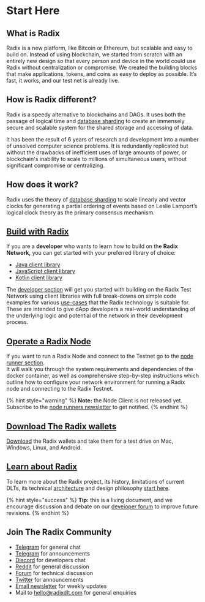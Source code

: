 # Start Here

## **What is Radix**

Radix is a new platform, like Bitcoin or Ethereum, but scalable and easy to build on. Instead of using blockchain, we started from scratch with an entirely new design so that every person and device in the world could use Radix without centralization or compromise. We created the building blocks that make applications, tokens, and coins as easy to deploy as possible. It’s fast, it works, and our test net is already live.

## **How is Radix different?**

Radix is a speedy alternative to blockchains and DAGs. It uses both the passage of logical time and [database sharding](http://www.radixdlt.com/post/sharding-in-radix/) to create an immensely secure and scalable system for the shared storage and accessing of data.

It has been the result of 6 years of research and development into a number of unsolved computer science problems. It is redundantly replicated but without the drawbacks of inefficient uses of large amounts of power, or blockchain's inability to scale to millions of simultaneous users, without significant compromise or centralizing.

## How does it work?

Radix uses the theory of [database sharding](http://www.radixdlt.com/post/sharding-in-radix/) to scale linearly and vector clocks for generating a partial ordering of events based on Leslie Lamport’s logical clock theory as the primary consensus mechanism. 

## [Build with Radix](develop/network/live-platform-overview.md)

If you are a **developer** who wants to learn how to build on the **Radix Network,** you can get started with your preferred library of choice:

* [Java client library](develop/java-client-library-guide/)
* [JavaScript client library](develop/javascript-client-library-guide/quick-start.md)
* [Kotlin client library](develop/kotlin-client-library-guide/)

The [developer section](develop/network/live-platform-overview.md) will get you started with building on the Radix Test Network using client libraries with full break-downs on simple code examples for various [use-cases](learn/use-cases/) that the Radix technology is suitable for. These are intended to give dApp developers a real-world understanding of the underlying logic and potential of the network in their development process.

## [Operate a Radix Node](node-runners/start/)

If you want to run a Radix Node and connect to the Testnet go to the [node runner section](node-runners/start/).  
It will walk you through the system requirements and dependencies of the docker container, as well as comprehensive step-by-step instructions which outline how to configure your network environment for running a Radix node and connecting to the Radix Testnet. 

{% hint style="warning" %}
**Note:** the Node Client is not released yet. Subscribe to the [node runners newsletter](https://radixdlt.typeform.com/to/TGOduF) to get notified.
{% endhint %}

## [Download The Radix wallets](https://www.radixdlt.com/wallet)

[Download](https://www.radixdlt.com/wallet) the Radix wallets and take them for a test drive on Mac, Windows, Linux, and Android.

## [Learn about Radix](learn/platform/)

To learn more about the Radix project, its history, limitations of current DLTs, its technical [architecture](learn/architecture/) and design philosophy [start here](learn/platform/).

{% hint style="success" %}
**Tip:** this is a living document, and we encourage discussion and debate on our [developer forum](https://forum.radixdlt.com/c/site-feedback) to improve future revisions.
{% endhint %}

## Join The Radix Community <a id="join-the-radix-community"></a>

* [Telegram](https://t.me/radix_dlt) for general chat
* [Telegram](https://t.me/RadixAnnouncements) for announcements
* ​[Discord](https://discord.gg/7Q7HSZZ) for developers chat
* ​[Reddit](https://reddit.com/r/radix) for general discussion
* [Forum](https://forum.radixdlt.com) for technical discussion
* ​[Twitter](https://twitter.com/radixdlt) for announcements
* ​[Email newsletter](https://radixdlt.typeform.com/to/nyKvMV) for weekly updates
* Mail to [hello@radixdlt.com](mailto:info@radixdlt.com) for general enquiries



